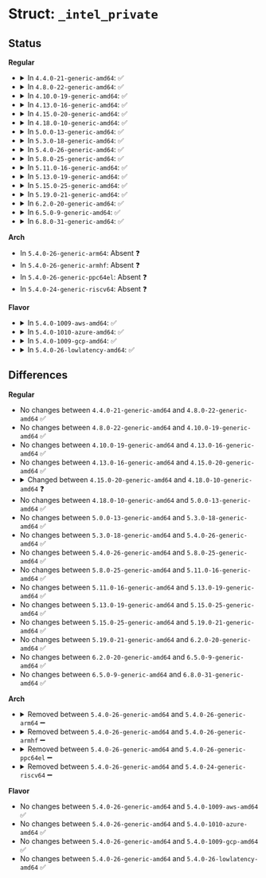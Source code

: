 # Struct: <code>_intel_private</code>

## Status
<b>Regular</b>
<ul>
<li>
<details>
<summary>In <code>4.4.0-21-generic-amd64</code>: ✅</summary>

```c
struct _intel_private {
    const struct intel_gtt_driver * driver;
    struct pci_dev * pcidev;
    struct pci_dev * bridge_dev;
    u8 * registers;
    phys_addr_t gtt_phys_addr;
    u32 PGETBL_save;
    u32 * gtt;
    bool clear_fake_agp;
    int num_dcache_entries;
    void * i9xx_flush_page;
    char * i81x_gtt_table;
    struct resource ifp_resource;
    int resource_valid;
    struct page * scratch_page;
    phys_addr_t scratch_page_dma;
    int refcount;
    unsigned int needs_dmar;
    phys_addr_t gma_bus_addr;
    unsigned int stolen_size;
    unsigned int gtt_total_entries;
    unsigned int gtt_mappable_entries;
}
```
</details>
</li>
<li>
<details>
<summary>In <code>4.8.0-22-generic-amd64</code>: ✅</summary>

```c
struct _intel_private {
    const struct intel_gtt_driver * driver;
    struct pci_dev * pcidev;
    struct pci_dev * bridge_dev;
    u8 * registers;
    phys_addr_t gtt_phys_addr;
    u32 PGETBL_save;
    u32 * gtt;
    bool clear_fake_agp;
    int num_dcache_entries;
    void * i9xx_flush_page;
    char * i81x_gtt_table;
    struct resource ifp_resource;
    int resource_valid;
    struct page * scratch_page;
    phys_addr_t scratch_page_dma;
    int refcount;
    unsigned int needs_dmar;
    phys_addr_t gma_bus_addr;
    unsigned int stolen_size;
    unsigned int gtt_total_entries;
    unsigned int gtt_mappable_entries;
}
```
</details>
</li>
<li>
<details>
<summary>In <code>4.10.0-19-generic-amd64</code>: ✅</summary>

```c
struct _intel_private {
    const struct intel_gtt_driver * driver;
    struct pci_dev * pcidev;
    struct pci_dev * bridge_dev;
    u8 * registers;
    phys_addr_t gtt_phys_addr;
    u32 PGETBL_save;
    u32 * gtt;
    bool clear_fake_agp;
    int num_dcache_entries;
    void * i9xx_flush_page;
    char * i81x_gtt_table;
    struct resource ifp_resource;
    int resource_valid;
    struct page * scratch_page;
    phys_addr_t scratch_page_dma;
    int refcount;
    unsigned int needs_dmar;
    phys_addr_t gma_bus_addr;
    unsigned int stolen_size;
    unsigned int gtt_total_entries;
    unsigned int gtt_mappable_entries;
}
```
</details>
</li>
<li>
<details>
<summary>In <code>4.13.0-16-generic-amd64</code>: ✅</summary>

```c
struct _intel_private {
    const struct intel_gtt_driver * driver;
    struct pci_dev * pcidev;
    struct pci_dev * bridge_dev;
    u8 * registers;
    phys_addr_t gtt_phys_addr;
    u32 PGETBL_save;
    u32 * gtt;
    bool clear_fake_agp;
    int num_dcache_entries;
    void * i9xx_flush_page;
    char * i81x_gtt_table;
    struct resource ifp_resource;
    int resource_valid;
    struct page * scratch_page;
    phys_addr_t scratch_page_dma;
    int refcount;
    unsigned int needs_dmar;
    phys_addr_t gma_bus_addr;
    unsigned int stolen_size;
    unsigned int gtt_total_entries;
    unsigned int gtt_mappable_entries;
}
```
</details>
</li>
<li>
<details>
<summary>In <code>4.15.0-20-generic-amd64</code>: ✅</summary>

```c
struct _intel_private {
    const struct intel_gtt_driver * driver;
    struct pci_dev * pcidev;
    struct pci_dev * bridge_dev;
    u8 * registers;
    phys_addr_t gtt_phys_addr;
    u32 PGETBL_save;
    u32 * gtt;
    bool clear_fake_agp;
    int num_dcache_entries;
    void * i9xx_flush_page;
    char * i81x_gtt_table;
    struct resource ifp_resource;
    int resource_valid;
    struct page * scratch_page;
    phys_addr_t scratch_page_dma;
    int refcount;
    unsigned int needs_dmar;
    phys_addr_t gma_bus_addr;
    unsigned int stolen_size;
    unsigned int gtt_total_entries;
    unsigned int gtt_mappable_entries;
}
```
</details>
</li>
<li>
<details>
<summary>In <code>4.18.0-10-generic-amd64</code>: ✅</summary>

```c
struct _intel_private {
    const struct intel_gtt_driver * driver;
    struct pci_dev * pcidev;
    struct pci_dev * bridge_dev;
    u8 * registers;
    phys_addr_t gtt_phys_addr;
    u32 PGETBL_save;
    u32 * gtt;
    bool clear_fake_agp;
    int num_dcache_entries;
    void * i9xx_flush_page;
    char * i81x_gtt_table;
    struct resource ifp_resource;
    int resource_valid;
    struct page * scratch_page;
    phys_addr_t scratch_page_dma;
    int refcount;
    unsigned int needs_dmar;
    phys_addr_t gma_bus_addr;
    resource_size_t stolen_size;
    unsigned int gtt_total_entries;
    unsigned int gtt_mappable_entries;
}
```
</details>
</li>
<li>
<details>
<summary>In <code>5.0.0-13-generic-amd64</code>: ✅</summary>

```c
struct _intel_private {
    const struct intel_gtt_driver * driver;
    struct pci_dev * pcidev;
    struct pci_dev * bridge_dev;
    u8 * registers;
    phys_addr_t gtt_phys_addr;
    u32 PGETBL_save;
    u32 * gtt;
    bool clear_fake_agp;
    int num_dcache_entries;
    void * i9xx_flush_page;
    char * i81x_gtt_table;
    struct resource ifp_resource;
    int resource_valid;
    struct page * scratch_page;
    phys_addr_t scratch_page_dma;
    int refcount;
    unsigned int needs_dmar;
    phys_addr_t gma_bus_addr;
    resource_size_t stolen_size;
    unsigned int gtt_total_entries;
    unsigned int gtt_mappable_entries;
}
```
</details>
</li>
<li>
<details>
<summary>In <code>5.3.0-18-generic-amd64</code>: ✅</summary>

```c
struct _intel_private {
    const struct intel_gtt_driver * driver;
    struct pci_dev * pcidev;
    struct pci_dev * bridge_dev;
    u8 * registers;
    phys_addr_t gtt_phys_addr;
    u32 PGETBL_save;
    u32 * gtt;
    bool clear_fake_agp;
    int num_dcache_entries;
    void * i9xx_flush_page;
    char * i81x_gtt_table;
    struct resource ifp_resource;
    int resource_valid;
    struct page * scratch_page;
    phys_addr_t scratch_page_dma;
    int refcount;
    unsigned int needs_dmar;
    phys_addr_t gma_bus_addr;
    resource_size_t stolen_size;
    unsigned int gtt_total_entries;
    unsigned int gtt_mappable_entries;
}
```
</details>
</li>
<li>
<details>
<summary>In <code>5.4.0-26-generic-amd64</code>: ✅</summary>

```c
struct _intel_private {
    const struct intel_gtt_driver * driver;
    struct pci_dev * pcidev;
    struct pci_dev * bridge_dev;
    u8 * registers;
    phys_addr_t gtt_phys_addr;
    u32 PGETBL_save;
    u32 * gtt;
    bool clear_fake_agp;
    int num_dcache_entries;
    void * i9xx_flush_page;
    char * i81x_gtt_table;
    struct resource ifp_resource;
    int resource_valid;
    struct page * scratch_page;
    phys_addr_t scratch_page_dma;
    int refcount;
    unsigned int needs_dmar;
    phys_addr_t gma_bus_addr;
    resource_size_t stolen_size;
    unsigned int gtt_total_entries;
    unsigned int gtt_mappable_entries;
}
```
</details>
</li>
<li>
<details>
<summary>In <code>5.8.0-25-generic-amd64</code>: ✅</summary>

```c
struct _intel_private {
    const struct intel_gtt_driver * driver;
    struct pci_dev * pcidev;
    struct pci_dev * bridge_dev;
    u8 * registers;
    phys_addr_t gtt_phys_addr;
    u32 PGETBL_save;
    u32 * gtt;
    bool clear_fake_agp;
    int num_dcache_entries;
    void * i9xx_flush_page;
    char * i81x_gtt_table;
    struct resource ifp_resource;
    int resource_valid;
    struct page * scratch_page;
    phys_addr_t scratch_page_dma;
    int refcount;
    unsigned int needs_dmar;
    phys_addr_t gma_bus_addr;
    resource_size_t stolen_size;
    unsigned int gtt_total_entries;
    unsigned int gtt_mappable_entries;
}
```
</details>
</li>
<li>
<details>
<summary>In <code>5.11.0-16-generic-amd64</code>: ✅</summary>

```c
struct _intel_private {
    const struct intel_gtt_driver * driver;
    struct pci_dev * pcidev;
    struct pci_dev * bridge_dev;
    u8 * registers;
    phys_addr_t gtt_phys_addr;
    u32 PGETBL_save;
    u32 * gtt;
    bool clear_fake_agp;
    int num_dcache_entries;
    void * i9xx_flush_page;
    char * i81x_gtt_table;
    struct resource ifp_resource;
    int resource_valid;
    struct page * scratch_page;
    phys_addr_t scratch_page_dma;
    int refcount;
    unsigned int needs_dmar;
    phys_addr_t gma_bus_addr;
    resource_size_t stolen_size;
    unsigned int gtt_total_entries;
    unsigned int gtt_mappable_entries;
}
```
</details>
</li>
<li>
<details>
<summary>In <code>5.13.0-19-generic-amd64</code>: ✅</summary>

```c
struct _intel_private {
    const struct intel_gtt_driver * driver;
    struct pci_dev * pcidev;
    struct pci_dev * bridge_dev;
    u8 * registers;
    phys_addr_t gtt_phys_addr;
    u32 PGETBL_save;
    u32 * gtt;
    bool clear_fake_agp;
    int num_dcache_entries;
    void * i9xx_flush_page;
    char * i81x_gtt_table;
    struct resource ifp_resource;
    int resource_valid;
    struct page * scratch_page;
    phys_addr_t scratch_page_dma;
    int refcount;
    unsigned int needs_dmar;
    phys_addr_t gma_bus_addr;
    resource_size_t stolen_size;
    unsigned int gtt_total_entries;
    unsigned int gtt_mappable_entries;
}
```
</details>
</li>
<li>
<details>
<summary>In <code>5.15.0-25-generic-amd64</code>: ✅</summary>

```c
struct _intel_private {
    const struct intel_gtt_driver * driver;
    struct pci_dev * pcidev;
    struct pci_dev * bridge_dev;
    u8 * registers;
    phys_addr_t gtt_phys_addr;
    u32 PGETBL_save;
    u32 * gtt;
    bool clear_fake_agp;
    int num_dcache_entries;
    void * i9xx_flush_page;
    char * i81x_gtt_table;
    struct resource ifp_resource;
    int resource_valid;
    struct page * scratch_page;
    phys_addr_t scratch_page_dma;
    int refcount;
    unsigned int needs_dmar;
    phys_addr_t gma_bus_addr;
    resource_size_t stolen_size;
    unsigned int gtt_total_entries;
    unsigned int gtt_mappable_entries;
}
```
</details>
</li>
<li>
<details>
<summary>In <code>5.19.0-21-generic-amd64</code>: ✅</summary>

```c
struct _intel_private {
    const struct intel_gtt_driver * driver;
    struct pci_dev * pcidev;
    struct pci_dev * bridge_dev;
    u8 * registers;
    phys_addr_t gtt_phys_addr;
    u32 PGETBL_save;
    u32 * gtt;
    bool clear_fake_agp;
    int num_dcache_entries;
    void * i9xx_flush_page;
    char * i81x_gtt_table;
    struct resource ifp_resource;
    int resource_valid;
    struct page * scratch_page;
    phys_addr_t scratch_page_dma;
    int refcount;
    unsigned int needs_dmar;
    phys_addr_t gma_bus_addr;
    resource_size_t stolen_size;
    unsigned int gtt_total_entries;
    unsigned int gtt_mappable_entries;
}
```
</details>
</li>
<li>
<details>
<summary>In <code>6.2.0-20-generic-amd64</code>: ✅</summary>

```c
struct _intel_private {
    const struct intel_gtt_driver * driver;
    struct pci_dev * pcidev;
    struct pci_dev * bridge_dev;
    u8 * registers;
    phys_addr_t gtt_phys_addr;
    u32 PGETBL_save;
    u32 * gtt;
    bool clear_fake_agp;
    int num_dcache_entries;
    void * i9xx_flush_page;
    char * i81x_gtt_table;
    struct resource ifp_resource;
    int resource_valid;
    struct page * scratch_page;
    phys_addr_t scratch_page_dma;
    int refcount;
    unsigned int needs_dmar;
    phys_addr_t gma_bus_addr;
    resource_size_t stolen_size;
    unsigned int gtt_total_entries;
    unsigned int gtt_mappable_entries;
}
```
</details>
</li>
<li>
<details>
<summary>In <code>6.5.0-9-generic-amd64</code>: ✅</summary>

```c
struct _intel_private {
    const struct intel_gtt_driver * driver;
    struct pci_dev * pcidev;
    struct pci_dev * bridge_dev;
    u8 * registers;
    phys_addr_t gtt_phys_addr;
    u32 PGETBL_save;
    u32 * gtt;
    bool clear_fake_agp;
    int num_dcache_entries;
    void * i9xx_flush_page;
    char * i81x_gtt_table;
    struct resource ifp_resource;
    int resource_valid;
    struct page * scratch_page;
    phys_addr_t scratch_page_dma;
    int refcount;
    unsigned int needs_dmar;
    phys_addr_t gma_bus_addr;
    resource_size_t stolen_size;
    unsigned int gtt_total_entries;
    unsigned int gtt_mappable_entries;
}
```
</details>
</li>
<li>
<details>
<summary>In <code>6.8.0-31-generic-amd64</code>: ✅</summary>

```c
struct _intel_private {
    const struct intel_gtt_driver * driver;
    struct pci_dev * pcidev;
    struct pci_dev * bridge_dev;
    u8 * registers;
    phys_addr_t gtt_phys_addr;
    u32 PGETBL_save;
    u32 * gtt;
    bool clear_fake_agp;
    int num_dcache_entries;
    void * i9xx_flush_page;
    char * i81x_gtt_table;
    struct resource ifp_resource;
    int resource_valid;
    struct page * scratch_page;
    phys_addr_t scratch_page_dma;
    int refcount;
    unsigned int needs_dmar;
    phys_addr_t gma_bus_addr;
    resource_size_t stolen_size;
    unsigned int gtt_total_entries;
    unsigned int gtt_mappable_entries;
}
```
</details>
</li>
</ul>
<b>Arch</b>
<ul>
<li>
In <code>5.4.0-26-generic-arm64</code>: Absent ❓
</li>
<li>
In <code>5.4.0-26-generic-armhf</code>: Absent ❓
</li>
<li>
In <code>5.4.0-26-generic-ppc64el</code>: Absent ❓
</li>
<li>
In <code>5.4.0-24-generic-riscv64</code>: Absent ❓
</li>
</ul>
<b>Flavor</b>
<ul>
<li>
<details>
<summary>In <code>5.4.0-1009-aws-amd64</code>: ✅</summary>

```c
struct _intel_private {
    const struct intel_gtt_driver * driver;
    struct pci_dev * pcidev;
    struct pci_dev * bridge_dev;
    u8 * registers;
    phys_addr_t gtt_phys_addr;
    u32 PGETBL_save;
    u32 * gtt;
    bool clear_fake_agp;
    int num_dcache_entries;
    void * i9xx_flush_page;
    char * i81x_gtt_table;
    struct resource ifp_resource;
    int resource_valid;
    struct page * scratch_page;
    phys_addr_t scratch_page_dma;
    int refcount;
    unsigned int needs_dmar;
    phys_addr_t gma_bus_addr;
    resource_size_t stolen_size;
    unsigned int gtt_total_entries;
    unsigned int gtt_mappable_entries;
}
```
</details>
</li>
<li>
<details>
<summary>In <code>5.4.0-1010-azure-amd64</code>: ✅</summary>

```c
struct _intel_private {
    const struct intel_gtt_driver * driver;
    struct pci_dev * pcidev;
    struct pci_dev * bridge_dev;
    u8 * registers;
    phys_addr_t gtt_phys_addr;
    u32 PGETBL_save;
    u32 * gtt;
    bool clear_fake_agp;
    int num_dcache_entries;
    void * i9xx_flush_page;
    char * i81x_gtt_table;
    struct resource ifp_resource;
    int resource_valid;
    struct page * scratch_page;
    phys_addr_t scratch_page_dma;
    int refcount;
    unsigned int needs_dmar;
    phys_addr_t gma_bus_addr;
    resource_size_t stolen_size;
    unsigned int gtt_total_entries;
    unsigned int gtt_mappable_entries;
}
```
</details>
</li>
<li>
<details>
<summary>In <code>5.4.0-1009-gcp-amd64</code>: ✅</summary>

```c
struct _intel_private {
    const struct intel_gtt_driver * driver;
    struct pci_dev * pcidev;
    struct pci_dev * bridge_dev;
    u8 * registers;
    phys_addr_t gtt_phys_addr;
    u32 PGETBL_save;
    u32 * gtt;
    bool clear_fake_agp;
    int num_dcache_entries;
    void * i9xx_flush_page;
    char * i81x_gtt_table;
    struct resource ifp_resource;
    int resource_valid;
    struct page * scratch_page;
    phys_addr_t scratch_page_dma;
    int refcount;
    unsigned int needs_dmar;
    phys_addr_t gma_bus_addr;
    resource_size_t stolen_size;
    unsigned int gtt_total_entries;
    unsigned int gtt_mappable_entries;
}
```
</details>
</li>
<li>
<details>
<summary>In <code>5.4.0-26-lowlatency-amd64</code>: ✅</summary>

```c
struct _intel_private {
    const struct intel_gtt_driver * driver;
    struct pci_dev * pcidev;
    struct pci_dev * bridge_dev;
    u8 * registers;
    phys_addr_t gtt_phys_addr;
    u32 PGETBL_save;
    u32 * gtt;
    bool clear_fake_agp;
    int num_dcache_entries;
    void * i9xx_flush_page;
    char * i81x_gtt_table;
    struct resource ifp_resource;
    int resource_valid;
    struct page * scratch_page;
    phys_addr_t scratch_page_dma;
    int refcount;
    unsigned int needs_dmar;
    phys_addr_t gma_bus_addr;
    resource_size_t stolen_size;
    unsigned int gtt_total_entries;
    unsigned int gtt_mappable_entries;
}
```
</details>
</li>
</ul>

## Differences
<b>Regular</b>
<ul>
<li>
No changes between <code>4.4.0-21-generic-amd64</code> and <code>4.8.0-22-generic-amd64</code> ✅
</li>
<li>
No changes between <code>4.8.0-22-generic-amd64</code> and <code>4.10.0-19-generic-amd64</code> ✅
</li>
<li>
No changes between <code>4.10.0-19-generic-amd64</code> and <code>4.13.0-16-generic-amd64</code> ✅
</li>
<li>
No changes between <code>4.13.0-16-generic-amd64</code> and <code>4.15.0-20-generic-amd64</code> ✅
</li>
<li>
<details>
<summary>Changed between <code>4.15.0-20-generic-amd64</code> and <code>4.18.0-10-generic-amd64</code> ❓</summary>
<ul>
<li>
<b>Field type changed. </b>
<code>unsigned int stolen_size</code> ➡️ <code>resource_size_t stolen_size</code>
</li>
</ul>
</details>
</li>
<li>
No changes between <code>4.18.0-10-generic-amd64</code> and <code>5.0.0-13-generic-amd64</code> ✅
</li>
<li>
No changes between <code>5.0.0-13-generic-amd64</code> and <code>5.3.0-18-generic-amd64</code> ✅
</li>
<li>
No changes between <code>5.3.0-18-generic-amd64</code> and <code>5.4.0-26-generic-amd64</code> ✅
</li>
<li>
No changes between <code>5.4.0-26-generic-amd64</code> and <code>5.8.0-25-generic-amd64</code> ✅
</li>
<li>
No changes between <code>5.8.0-25-generic-amd64</code> and <code>5.11.0-16-generic-amd64</code> ✅
</li>
<li>
No changes between <code>5.11.0-16-generic-amd64</code> and <code>5.13.0-19-generic-amd64</code> ✅
</li>
<li>
No changes between <code>5.13.0-19-generic-amd64</code> and <code>5.15.0-25-generic-amd64</code> ✅
</li>
<li>
No changes between <code>5.15.0-25-generic-amd64</code> and <code>5.19.0-21-generic-amd64</code> ✅
</li>
<li>
No changes between <code>5.19.0-21-generic-amd64</code> and <code>6.2.0-20-generic-amd64</code> ✅
</li>
<li>
No changes between <code>6.2.0-20-generic-amd64</code> and <code>6.5.0-9-generic-amd64</code> ✅
</li>
<li>
No changes between <code>6.5.0-9-generic-amd64</code> and <code>6.8.0-31-generic-amd64</code> ✅
</li>
</ul>
<b>Arch</b>
<ul>
<li>
<details>
<summary>Removed between <code>5.4.0-26-generic-amd64</code> and <code>5.4.0-26-generic-arm64</code> ➖</summary>

```c
struct _intel_private {
    const struct intel_gtt_driver * driver;
    struct pci_dev * pcidev;
    struct pci_dev * bridge_dev;
    u8 * registers;
    phys_addr_t gtt_phys_addr;
    u32 PGETBL_save;
    u32 * gtt;
    bool clear_fake_agp;
    int num_dcache_entries;
    void * i9xx_flush_page;
    char * i81x_gtt_table;
    struct resource ifp_resource;
    int resource_valid;
    struct page * scratch_page;
    phys_addr_t scratch_page_dma;
    int refcount;
    unsigned int needs_dmar;
    phys_addr_t gma_bus_addr;
    resource_size_t stolen_size;
    unsigned int gtt_total_entries;
    unsigned int gtt_mappable_entries;
}
```
</details>
</li>
<li>
<details>
<summary>Removed between <code>5.4.0-26-generic-amd64</code> and <code>5.4.0-26-generic-armhf</code> ➖</summary>

```c
struct _intel_private {
    const struct intel_gtt_driver * driver;
    struct pci_dev * pcidev;
    struct pci_dev * bridge_dev;
    u8 * registers;
    phys_addr_t gtt_phys_addr;
    u32 PGETBL_save;
    u32 * gtt;
    bool clear_fake_agp;
    int num_dcache_entries;
    void * i9xx_flush_page;
    char * i81x_gtt_table;
    struct resource ifp_resource;
    int resource_valid;
    struct page * scratch_page;
    phys_addr_t scratch_page_dma;
    int refcount;
    unsigned int needs_dmar;
    phys_addr_t gma_bus_addr;
    resource_size_t stolen_size;
    unsigned int gtt_total_entries;
    unsigned int gtt_mappable_entries;
}
```
</details>
</li>
<li>
<details>
<summary>Removed between <code>5.4.0-26-generic-amd64</code> and <code>5.4.0-26-generic-ppc64el</code> ➖</summary>

```c
struct _intel_private {
    const struct intel_gtt_driver * driver;
    struct pci_dev * pcidev;
    struct pci_dev * bridge_dev;
    u8 * registers;
    phys_addr_t gtt_phys_addr;
    u32 PGETBL_save;
    u32 * gtt;
    bool clear_fake_agp;
    int num_dcache_entries;
    void * i9xx_flush_page;
    char * i81x_gtt_table;
    struct resource ifp_resource;
    int resource_valid;
    struct page * scratch_page;
    phys_addr_t scratch_page_dma;
    int refcount;
    unsigned int needs_dmar;
    phys_addr_t gma_bus_addr;
    resource_size_t stolen_size;
    unsigned int gtt_total_entries;
    unsigned int gtt_mappable_entries;
}
```
</details>
</li>
<li>
<details>
<summary>Removed between <code>5.4.0-26-generic-amd64</code> and <code>5.4.0-24-generic-riscv64</code> ➖</summary>

```c
struct _intel_private {
    const struct intel_gtt_driver * driver;
    struct pci_dev * pcidev;
    struct pci_dev * bridge_dev;
    u8 * registers;
    phys_addr_t gtt_phys_addr;
    u32 PGETBL_save;
    u32 * gtt;
    bool clear_fake_agp;
    int num_dcache_entries;
    void * i9xx_flush_page;
    char * i81x_gtt_table;
    struct resource ifp_resource;
    int resource_valid;
    struct page * scratch_page;
    phys_addr_t scratch_page_dma;
    int refcount;
    unsigned int needs_dmar;
    phys_addr_t gma_bus_addr;
    resource_size_t stolen_size;
    unsigned int gtt_total_entries;
    unsigned int gtt_mappable_entries;
}
```
</details>
</li>
</ul>
<b>Flavor</b>
<ul>
<li>
No changes between <code>5.4.0-26-generic-amd64</code> and <code>5.4.0-1009-aws-amd64</code> ✅
</li>
<li>
No changes between <code>5.4.0-26-generic-amd64</code> and <code>5.4.0-1010-azure-amd64</code> ✅
</li>
<li>
No changes between <code>5.4.0-26-generic-amd64</code> and <code>5.4.0-1009-gcp-amd64</code> ✅
</li>
<li>
No changes between <code>5.4.0-26-generic-amd64</code> and <code>5.4.0-26-lowlatency-amd64</code> ✅
</li>
</ul>
